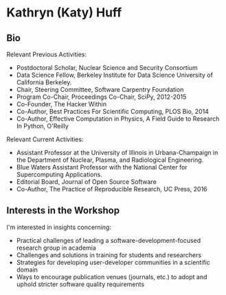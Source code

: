 
# Kathryn (Katy) Huff

## Bio

Relevant Previous Activities:

- Postdoctoral Scholar, Nuclear Science and Security Consortium 
- Data Science Fellow, Berkeley Institute for Data Science University of California Berkeley.
- Chair, Steering Committee, Software Carpentry Foundation
- Program Co-Chair, Proceedings Co-Chair, SciPy, 2012-2015
- Co-Founder, The Hacker Within
- Co-Author, Best Practices For Scientific Computing, PLOS Bio, 2014 
- Co-Author, Effective Computation in Physics, A Field Guide to Research In Python, O'Reilly

Relevant Current Activities:

- Assistant Professor at the University of Illinois in Urbana-Champaign in the 
  Department of Nuclear, Plasma, and Radiological Engineering. 
- Blue Waters Assistant Professor with the National Center for Supercomputing 
  Applications.
- Editorial Board, Journal of Open Source Software
- Co-Author, The Practice of Reproducible Research, UC Press, 2016 

## Interests in the Workshop

I'm interested in insights concerning:

- Practical challenges of leading a software-development-focused research group in academia
- Challenges and solutions in training for students and researchers
- Strategies for developing user-developer communities in a scientific domain
- Ways to encourage publication venues (journals, etc.) to adopt and uphold 
  stricter software quality requirements

